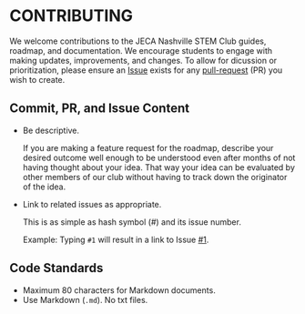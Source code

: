 # CONTRIBUTING

We welcome contributions to the JECA Nashville STEM Club guides, roadmap, and
documentation. We encourage students to engage with making updates,
improvements, and changes. To allow for dicussion or prioritization, please
ensure an [Issue](https://github.com/JECA-Nashville/stem-club/issues) exists for
any [pull-request](https://github.com/JECA-Nashville/stem-club/pulls) (PR) you
wish to create.

## Commit, PR, and Issue Content

- Be descriptive.

   If you are making a feature request for the roadmap, describe your desired
   outcome well enough to be understood even after months of not having thought
   about your idea. That way your idea can be evaluated by other members of our
   club without having to track down the originator of the idea.
- Link to related issues as appropriate.

   This is as simple as hash symbol (#) and its issue number.
   
   Example:
   Typing `#1` will result in a link to Issue [#1](https://github.com/JECA-Nashville/stem-club/issues/1).

## Code Standards

- Maximum 80 characters for Markdown documents.
- Use Markdown (`.md`). No txt files.
